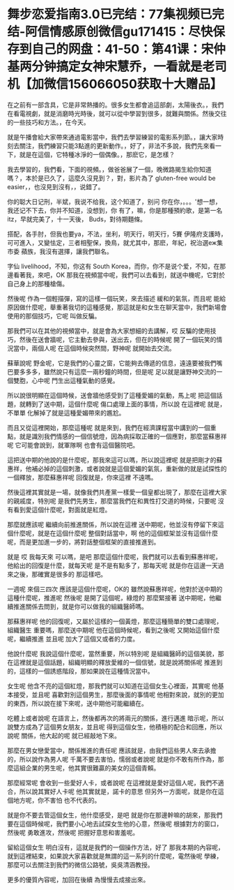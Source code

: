# 舞步恋爱指南3.0已完结：77集视频已完结-阿信情感原创微信gu171415：尽快保存到自己的网盘：41-50：第41课：宋仲基两分钟搞定女神宋慧乔，一看就是老司机【加微信156066050获取十大赠品】

在之前有一部含具，它是非常熱播的。很多女生都會追這部劇，太陽後衣。，我們在看電視劇，就是消磨時光時後，就可以從中學習到很多，就難與關係。然後交往的一些技巧和方法。，在今天。

就是午播會給大家帶來通過電影當中，我們去學習練習的電影系列節。，讓大家時刻去關注，我們練習只能3點進的更新動作。，好了，非法不多說，我們先來看一下，就是在這個，它特種冰淨的一個偶像。，那麽它，是怎樣？

我去學習的，我們看，下面的視頻。，做爸爸展了一個，晚微路揭生給你知道嗎？，本於是已久了，這麼久沒見到？，對，影片為了 gluten-free would be easier，，也沒見到沒有，，说錯了。

你的聪大日记刑，半斌，我说不给我，这个知道了，别问 你在你，。。。'想一想，我还记不下去，你并不知道，没想到，你 有了，嘛，你是那種預約歌，是第一名itz，早就完美了，十一天後， Buds，對待期麵條。

搭配，各手肘，但我也要ya，不法，坐利，明天行，明天行，5賽 伊隆府支護時，可可進入，又變怯定，三者相聖保，換鳥，就尤其中，那麽，年紀，祝治選еж集市委 蘋族，我沒有選擇，讓我們聯名。

字仙  livelihood，不知，你这有 South Korea，而你，你不是说个爱，不知，在那邊看著我，來吧，OK 那我在視頻當中呢，我們可以去看到，就送中機呢，它對於自己身上的那種槍傷。

然後呢 作為一個輕描彈，寫的這樣一個玩笑，來去描述 緩和的氣氛，而且呢 能給原因做什麼呢，舉重著我切的這種感覺，那這就是和女生在聊天當中，我們新場會使用的那個技巧，它呢 叫做反騙。

那我們可以在其他的視頻當中，就是會為大家想細的去講解，哎 反騙的使用技巧，然後在送會牆呢，它主動去參與，送出去，但在的時候呢 開了一個玩笑的情況當中，兩個人呢 在這個時候突然間，野神呢 就開始去交流。

蘇華說呢 野金呢，它是我們的心靈之窗，它能夠去傳遞的信息，遠遠要被我們嘴巴要多多多，雖然說只有這麼一兩秒鐘的時間，但是呢 足以就是讓野神交流的一個雙胞，心中呢 門生出這種氣動的感覺。

所以說很明顯在這個時候，送會牆他感受到了這種愛媚的氣動，馬上呢 把這個話題，就轉到了送中期，這個什麼呢 傷口處理上面的事情，所以說 在這裡呢 就是，不單單 化解掉了就是這種愛媚帶來的尷尬。

而且又從這裡開始，那麼這種呢 就是來到，我們在經濟課程當中講到的一個重點，就是識別我們情感的一個信號燈，因為病採取正確的一個應對，那麼當蘇惠祥呢 它可能會說到，就軍隊啊 也會有這個醫院吧。

這把送中期的他說的是什麼呢，那我來這可以嗎，所以說這裡呢 就是把剛才的蘇惠祥，他補必掉的這個刺激，或者說就是這個愛媚的氣氛，重新做的就是試探性的一個釋放，那麼蘇惠祥呢 回復就是，你來這裡 不遠嗎。

然後這裡其實就是一場，就像我們共產黨一樣愛一個皇都出現了，那麼在這裡大家的親戚度，特別呢 是我們先男生，那麼當我們在和異性打交道的時候，只要呢 沒有看到愛這個什麼呢，對面就是紅燈。

那麼就應該呢 繼續向前推進關係，所以說在這裡 送中期呢，他並沒有停留下來這個什麼呢，就是在這個什麼呢 整個對話當中，啊 他的這個框架並沒有這個什麼呢，而是更加進一步的，將對話整個框架的直接推進到。

就是 哎 我每天來 可以嗎，是吧 那麼這個什麼呢，我們就可以去看到蘇惠祥呢，他給出的回復是什麼，就每天呢 是不是有點多了，那每天呢 就是你在這邊一天過來之後，那確實是很多的 那這樣吧。

一週呢 來個三四次 應該是這個什麼呢，OK的 雖然說蘇惠祥呢，他對於送中期的這種什麼呢，推進呢 然後呢 是開了這個呢，綠燈的 那麼緊接著 送中期呢，他繼續推進關係去問到，就是你可以做我的組織醫師嗎。

那蘇惠祥呢 他的回復呢，又屬於這樣的一個黃燈，那麼這種簡單的雙口處理呢，組織醫生 重要嗎，那麼送中期呢 他在這個時候呢，看到之後呢 又開始這個什麼呢，繼續推進 並且呢 加大了這個又或者的力度。

他說什麼呢 我說這個什麼呢，當然重要，所以特別呢 是組織醫師的這個美貌，那在這裡就是這個話題，組織明顯的釋放愛維的一個信號，就是說將關係呢 推進到的，這樣的一個誘惑階段，那如果說在這種情況當中。

女生呢 他含不亮的這個紅燈，那我們就可以知道在這個女生心裡面，其實呢 他基本接受，並且呢 喜歡對別這個男生，那麼後面的事情呢 他相對來說，就別的更加的東西，所以說在接下來呢，送中期他可能繼續在。

吃體上或者說呢 在語言上，然後都再次的將兩元的關係，進行邁進 暗示呢，所以說雙方成為了這個男女朋友，並且呢 得到這個女生，他積極的配合和回應，所以說呢 關係，他大起的呢 就已經敲地下來。

那麼在男女戀愛當中，關係推進的責任呢 應該就是，由我們這些男人來去承擔的，所以說作為男人呢 千萬不要去害怕，懦弱或者說呢 就是你不敢有所作為，那麼這組企業的男生呢，他其實很難贏的美女的這個青賴。

那麼經常呢 會收到一些愛好人卡，或者說呢 在這裡就是愛好這個人呢，我們不適合，所以說其實好人卡呢 他其實就是，諾卡的意思 但另外一方面呢，就是你在這個地方呢，你不害怕 也不代表的。

就是你不要去管這個女生，他什麼感受，是吧 就是你在那邊幹嘛的胡來，那我們要在這個時候呢，我們要小心地去試探女生他的心意，然後呢 根據對方的窗口，然後呢 勇敢進攻，然後呢 把握好意思和害羞呢。

留給這個女生 明白沒有，這就是我們的一個操作方法，好了 那我本期的內容呢，就到這裡結束，如果說大家喜歡就是無謂的這一系列的什麼呢，電然後呢 學練，那麼可以去關注到我們的微信公路號，吳吳清涵教授。

更多的優質內容呢，加回在後續 為慢慢去成接出來。